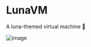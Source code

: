 # LunaVM
A luna-themed virtual machine 🌙

![image](https://github.com/user-attachments/assets/d8768ff0-185a-4096-8b5a-ab6ba9b6b36c)
